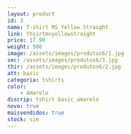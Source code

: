 ```yaml
---
layout: product
id: 3
name: T-shirt MS Yellow Straight
link: thsirtmsyellowstraight
price: 17.90
weight: 500
image: /assets/images/produtos6/1.jpg
sec: /assets/images/produtos6/3.jpg
thir: /assets/images/produtos6/2.jpg
att: basic
categoria: tshirts
color:
    - Amarelo
discrip: tshirt basic amarelo
novo: true
maisvendidos: true
stock: sim
---
```

